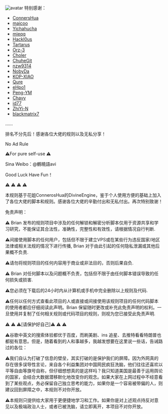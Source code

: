 ![avatar](https://s.88y.cn/group1/M00/04/7B/CqchN2BrG7qAQtYgAAYmXboXDDw44.jpeg)
特别感谢：
* [ConnersHua](https://github.com/DivineEngine/Profiles/tree/master)
* [maicoo](https://github.com/maicoobox/Surge)
* [Yichahucha](https://github.com/yichahucha/surge/tree/master)
* [mieqq](https://github.com/mieqq/mieqq)
* [Hackl0us](https://github.com/Hackl0us)
* [Tartarus](https://github.com/Tartarus2014)
* [Orz-3](https://github.com/Orz-3)
* [Choler](https://github.com/Choler)
* [ChuheGit](https://github.com/ChuheGit/1)
* [nzw9314](https://github.com/nzw9314)
* [NobyDa](https://github.com/NobyDa)
* [KOP-XIAO](https://github.com/KOP-XIAO)
* [Qure](https://github.com/Koolson/Qure)
* [eHpo1](https://github.com/787a68)
* [Peng-YM](https://github.com/Peng-YM)
* [Chavy](https://github.com/chavyleung)
* [id77](https://github.com/id77)
* [ZhiYi-N](https://github.com/ZhiYi-N)
* [blackmatrix7](https://github.com/blackmatrix7)

......

排名不分先后！感谢各位大佬的规则以及无私分享！

No Ad Rule

⚠️For pure self-use ⚠️

Sina Weibo：@鶴曉語avi

Good Luck Have Fun！

⚠️ ⚠️ ⚠️ ⚠️ 

本规则基于花姐ConnerosHua的DivineEngine，鉴于个人使用方便的基础上加入了各位大佬的脚本和规则。感谢各位大佬的辛勤付出和无私付出。再次特别致谢！

免责声明：

⚠️ Brian 发布的规则项目中涉及的任何解锁和解密分析脚本仅用于资源共享和学习研究，不能保证其合法性，准确性，完整性和有效性，请根据情况自行判断.

⚠️间接使用脚本的任何用户，包括但不限于建立VPS或在某些行为违反国家/地区法律或相关法规的情况下进行传播, Brian 对于由此引起的任何隐私泄漏或其他后果概不负责.

⚠️请勿将规则项目的任何内容用于商业或非法目的，否则后果自负.

⚠️ Brian 对任何脚本以及问题概不负责，包括但不限于由任何脚本错误导致的任何损失或损害.

⚠️您必须在下载后的24小时内从计算机或手机中完全删除以上规则及代码.

⚠️任何以任何方式查看此项目的人或直接或间接使用该规则项目的任何代码脚本的使用者都应仔细阅读此声明。Brian 保留随时更改或补充此免责声明的权利。一旦使用并复制了任何相关规则或代码项目的规则，则视为您已接受此免责声明.

⚠️ ⚠️ ⚠️[请保护好自己]⚠️ ⚠️ ⚠️

⚠️谷歌中英文的搜索体验都优于百度，而刷美剧、ins 追星、去推特看看特朗普也都挺有意思。但是，随着看到的人和事越多，我越发想要在这里说一些话，告诫路过的各位：

⚠️我们自认为打破了信息的壁垒，其实打破的是保护我们的屏障。因为外网真的存在很多误导性言论，来自各个利益集团对中国网民疯狂洗脑，他们往往还喜欢以平等自由等旗号自称，但仔细想想真的是这样吗？我只知道美国是最善于运用舆论的国家，会结合大数据潜移默化地改变你的观念。如果大家在上网过程中不经意看到了某些观点，务必保留自己独立思考的能力，如果你是一个容易被带偏的人，则建议回到屏障之中，本规则不对你开放。

⚠️本规则只提供给大家用于更便捷地学习和工作。如果你是对上述观点持反对意见以及极端政治人士，或者已被洗脑，请立即离开，本项目不对你开放。
